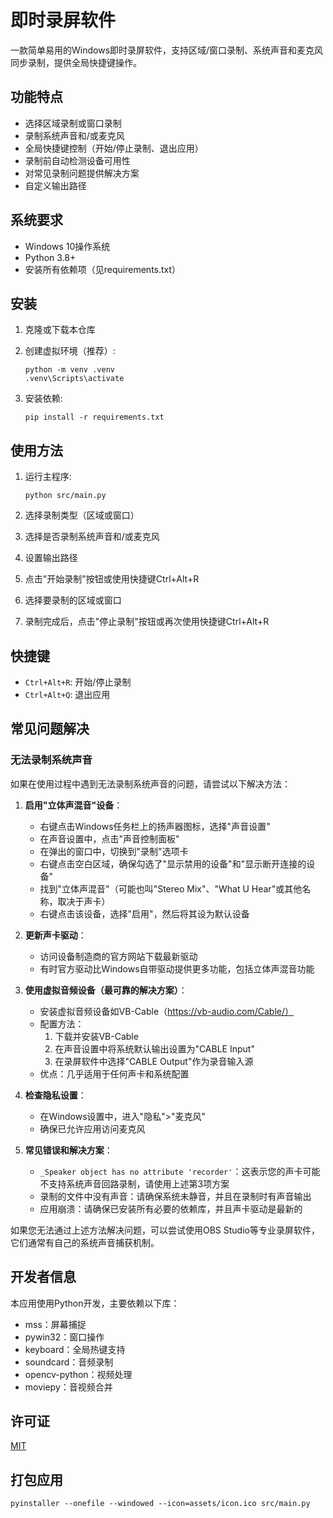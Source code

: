 # 即时录屏软件

一款简单易用的Windows即时录屏软件，支持区域/窗口录制、系统声音和麦克风同步录制，提供全局快捷键操作。

## 功能特点

- 选择区域录制或窗口录制
- 录制系统声音和/或麦克风
- 全局快捷键控制（开始/停止录制、退出应用）
- 录制前自动检测设备可用性
- 对常见录制问题提供解决方案
- 自定义输出路径

## 系统要求

- Windows 10操作系统
- Python 3.8+
- 安装所有依赖项（见requirements.txt）

## 安装

1. 克隆或下载本仓库

2. 创建虚拟环境（推荐）:
   ```
   python -m venv .venv
   .venv\Scripts\activate
   ```

3. 安装依赖:
   ```
   pip install -r requirements.txt
   ```

## 使用方法

1. 运行主程序:
   ```
   python src/main.py
   ```

2. 选择录制类型（区域或窗口）
3. 选择是否录制系统声音和/或麦克风
4. 设置输出路径
5. 点击"开始录制"按钮或使用快捷键Ctrl+Alt+R
6. 选择要录制的区域或窗口
7. 录制完成后，点击"停止录制"按钮或再次使用快捷键Ctrl+Alt+R

## 快捷键

- `Ctrl+Alt+R`: 开始/停止录制
- `Ctrl+Alt+Q`: 退出应用

## 常见问题解决

### 无法录制系统声音

如果在使用过程中遇到无法录制系统声音的问题，请尝试以下解决方法：

1. **启用"立体声混音"设备**：
   - 右键点击Windows任务栏上的扬声器图标，选择"声音设置"
   - 在声音设置中，点击"声音控制面板"
   - 在弹出的窗口中，切换到"录制"选项卡
   - 右键点击空白区域，确保勾选了"显示禁用的设备"和"显示断开连接的设备"
   - 找到"立体声混音"（可能也叫"Stereo Mix"、"What U Hear"或其他名称，取决于声卡）
   - 右键点击该设备，选择"启用"，然后将其设为默认设备

2. **更新声卡驱动**：
   - 访问设备制造商的官方网站下载最新驱动
   - 有时官方驱动比Windows自带驱动提供更多功能，包括立体声混音功能

3. **使用虚拟音频设备（最可靠的解决方案）**：
   - 安装虚拟音频设备如VB-Cable（https://vb-audio.com/Cable/）
   - 配置方法：
     1. 下载并安装VB-Cable
     2. 在声音设置中将系统默认输出设置为"CABLE Input"
     3. 在录屏软件中选择"CABLE Output"作为录音输入源
   - 优点：几乎适用于任何声卡和系统配置

4. **检查隐私设置**：
   - 在Windows设置中，进入"隐私">"麦克风"
   - 确保已允许应用访问麦克风

5. **常见错误和解决方案**：
   - `_Speaker object has no attribute 'recorder'`：这表示您的声卡可能不支持系统声音回路录制，请使用上述第3项方案
   - 录制的文件中没有声音：请确保系统未静音，并且在录制时有声音输出
   - 应用崩溃：请确保已安装所有必要的依赖库，并且声卡驱动是最新的

如果您无法通过上述方法解决问题，可以尝试使用OBS Studio等专业录屏软件，它们通常有自己的系统声音捕获机制。

## 开发者信息

本应用使用Python开发，主要依赖以下库：
- mss：屏幕捕捉
- pywin32：窗口操作
- keyboard：全局热键支持
- soundcard：音频录制
- opencv-python：视频处理
- moviepy：音视频合并

## 许可证

[MIT](LICENSE)

## 打包应用

```
pyinstaller --onefile --windowed --icon=assets/icon.ico src/main.py
``` 
